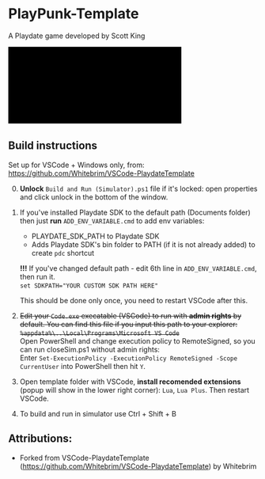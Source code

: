 # PlayPunk-Template

A Playdate game developed by Scott King

![Card](SystemAssets/card.png)

## Build instructions

Set up for VSCode + Windows only, from: https://github.com/Whitebrim/VSCode-PlaydateTemplate

0. **Unlock** `Build and Run (Simulator).ps1` file if it's locked: open properties and click unlock in the bottom of the window.  
0. If you've installed Playdate SDK to the default path (Documents folder) then just **run** `ADD_ENV_VARIABLE.cmd` to add env variables:  
    * PLAYDATE_SDK_PATH to Playdate SDK
    * Adds Playdate SDK's bin folder to PATH (if it is not already added) to create `pdc` shortcut  

    **!!!** If you've changed default path - edit 6th line in `ADD_ENV_VARIABLE.cmd`, then run it.  
    `set SDKPATH="YOUR CUSTOM SDK PATH HERE"`
    
    This should be done only once, you need to restart VSCode after this.  
0. ~~Edit your `Code.exe` execatable (VSCode) to run with **admin rights** by default. You can find this file if you input this path to your explorer: `%appdata%\..\Local\Programs\Microsoft VS Code`~~  
    Open PowerShell and change execution policy to RemoteSigned, so you can run closeSim.ps1 without admin rights:  
    Enter `Set-ExecutionPolicy -ExecutionPolicy RemoteSigned -Scope CurrentUser` into PowerShell then hit `Y`.
0. Open template folder with VSCode, **install recomended extensions** (popup will show in the lower right corner): `Lua`, `Lua Plus`. Then restart VSCode.  
0. To build and run in simulator use Ctrl + Shift + B

## Attributions:
- Forked from VSCode-PlaydateTemplate <br>
	(https://github.com/Whitebrim/VSCode-PlaydateTemplate) by Whitebrim
